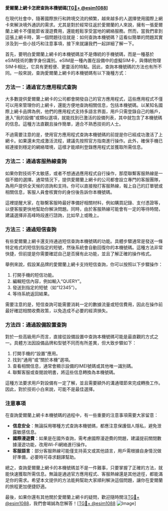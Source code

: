 **愛爾蘭上網卡怎麽查詢本機號碼[[TG💪+ @esim1088](https://t.me/s/esim1088)]**

在現代社會中，隨著國際旅行和跨境交流的頻繁，越來越多的人選擇使用國際上網卡來解決境外通訊的需求。尤其是對於經常往返於愛爾蘭的人來說，擁有一張愛爾蘭上網卡不僅能節省漫遊費用，還能輕鬆享受當地的網絡服務。然而，當我們拿到這張上網卡時，第一個問題往往就是：如何查詢本機號碼？這看似簡單的問題其實涉及到一些小技巧和注意事項，接下來就讓我們一起詳細了解一下。

首先，要明白愛爾蘭上網卡的本機號碼並不是傳統的手機號碼，而是一種基於eSIM技術的數字身份識別。eSIM是一種內置在設備中的虛擬SIM卡，與傳統物理SIM卡相比，它具有更輕便、更靈活的特點。因此，查詢本機號碼的方法也有所不同。一般來說，查詢愛爾蘭上網卡的本機號碼有以下幾種方式：

### 方法一：通過官方應用程式查詢

大多數提供愛爾蘭上網卡的公司都會開發自己的官方應用程式，這些應用程式不僅可以用來管理你的上網卡，還能方便地查詢相關信息，包括本機號碼。以某知名國際上網卡品牌為例，他們的應用程式支持多語言界面，用戶只需登錄自己的賬戶，進入“我的設備”或類似選項，就能找到已激活的設備列表，其中就包含了本機號碼的信息。這種方法直觀且操作簡單，適合不熟悉技術的人士。

不過需要注意的是，使用官方應用程式查詢本機號碼的前提是你已經成功激活了上網卡。如果還未完成激活流程，建議先按照官方指南進行操作。此外，確保手機已經連接到穩定的網絡環境，這樣才能順利登錄應用程式並獲取所需信息。

### 方法二：通過客服熱線查詢

如果你對技術不太敏感，或者不想通過應用程式自行操作，那麼聯繫客服熱線是一個不錯的選擇。通常情況下，提供愛爾蘭上網卡的公司都會設立專門的客服團隊，為用戶提供全天候的咨詢和支持。你可以直接撥打客服熱線，報上自己的訂單號或相關信息，客服人員會核實你的身份後告訴你本機號碼。

這裡提醒大家，在聯繫客服時最好準備好相關材料，例如購買記錄、支付憑證等，以便客服更快地幫助你解決問題。同時，由於客服熱線可能會有一定的等待時間，建議選擇非高峰時段進行諮詢，比如早上或晚上。

### 方法三：通過短信查詢

有些愛爾蘭上網卡還支持通過短信查詢本機號碼的功能。具體步驟通常是發送一條特定格式的短信到指定的短號，然後系統會自動回復你的本機號碼。這種方法非常快捷，但前提是你需要確認自己是否擁有此功能，並且了解正確的操作格式。

舉例來說，假設某品牌的愛爾蘭上網卡支持短信查詢，你可以按照以下步驟操作：
1. 打開手機的短信功能。
2. 編輯短信內容，例如輸入“QUERY”。
3. 發送到指定的短號（如“12345”）。
4. 等待系統返回結果。

需要注意的是，短信查詢可能需要消耗一定的數據流量或短信費用，因此在操作前最好確認相關收費政策，以免造成不必要的經濟損失。

### 方法四：通過設備設置查詢

對於一些高級用戶而言，直接從設備設置中查詢本機號碼可能是最直觀的方式之一。具體方法因設備品牌和型號不同而有所差異，但大致步驟如下：
1. 打開手機的“設置”應用。
2. 找到“通用”或“關於本機”選項。
3. 查看相關信息，通常會顯示設備的IMEI號碼或其他唯一識別碼。
4. 聯繫客服或查閱說明書，將這些信息轉換為本機號碼。

這種方法要求用戶對設備有一定了解，並且需要額外的溝通環節來完成轉換工作。因此，對於技術小白來說，可能不是最佳選擇。

### 注意事項

在查詢愛爾蘭上網卡本機號碼的過程中，有一些重要的注意事項需要大家留意：
- **信息安全**：無論採用哪種方式查詢本機號碼，都應注意保護個人隱私，避免泄露敏感信息。
- **國際漫遊費**：如果是在國外查詢，需考慮國際漫遊費的問題，建議提前關閉數據漫遊功能，改用Wi-Fi網絡進行操作。
- **客服語言**：部分客服熱線可能僅支持英文或其他語言，用戶需根據自身情況做好準備，必要時可尋求翻譯幫助。

總之，查詢愛爾蘭上網卡的本機號碼並不是一件難事，只要掌握了正確的方法，就能快速獲取所需信息。無論是通過官方應用程式、客服熱線還是其他途徑，都能滿足你的需求。希望本文提供的方法能夠幫助大家順利解決這個問題，讓你在愛爾蘭的旅程更加便捷舒適。

最後，如果你還有其他關於愛爾蘭上網卡的疑問，歡迎隨時關注[TG💪+ @esim1088](https://t.me/s/esim1088)，我們會竭誠為您解答！[[TG💪+ @esim1088](https://t.me/s/esim1088) ![Image](https://i.postimg.cc/4NQfJmqS/Snipaste-2025-05-13-00-14-12.png)]